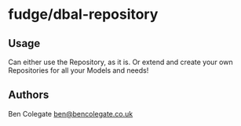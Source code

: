 # fudge/dbal-repository

## Usage

Can either use the Repository, as it is. Or extend and create your own Repositories for all your Models and needs!

## Authors
Ben Colegate <ben@bencolegate.co.uk>

